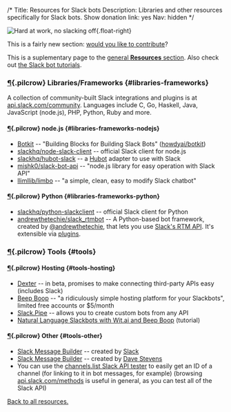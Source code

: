/*
Title: Resources for Slack bots
Description: Libraries and other resources specifically for Slack bots.
Show donation link: yes
Nav: hidden
*/

![Hard at work, no slacking off](/content/images/illustrations/marc-press.jpg){.float-right}

<div class="note">
  This is a fairly new section: <a href="https://github.com/botwiki/botwiki.org">would you like to contribute</a>?
</div>

This is a suplementary page to the [general **Resources** section](/resources). Also check out [the Slack bot tutorials](/tutorials/slackbots).

### [¶](#libraries-frameworks){.pilcrow} Libraries/Frameworks {#libraries-frameworks}

A collection of community-built Slack integrations and plugins is at [api.slack.com/community](https://api.slack.com/community). Languages include C, Go, Haskell, Java, JavaScript (node.js), PHP, Python, Ruby and more.

#### [¶](#libraries-frameworks-nodejs){.pilcrow} node.js {#libraries-frameworks-nodejs}

- [Botkit](http://howdy.ai/botkit/) -- "Building Blocks for Building Slack Bots" ([howdyai/botkit](https://github.com/howdyai/botkit))
- [slackhq/node-slack-client](https://github.com/slackhq/node-slack-client) -- official Slack client for node.js
- [slackhq/hubot-slack](https://github.com/slackhq/hubot-slack) -- a [Hubot](https://hubot.github.com/) adapter to use with Slack
- [mishk0/slack-bot-api](https://github.com/mishk0/slack-bot-api) -- "node.js library for easy operation with Slack API"
- [llimllib/limbo](https://github.com/llimllib/limbo) -- "a simple, clean, easy to modify Slack chatbot"

#### [¶](#libraries-frameworks-python){.pilcrow} Python {#libraries-frameworks-python}

- [slackhq/python-slackclient](https://github.com/slackhq/python-slackclient) -- official Slack client for Python
- [andrewthetechie/slack_rtmbot](https://github.com/andrewthetechie/slack_rtmbot) -- A Python-based bot framework, created by [@andrewthetechie](https://twitter.com/andrewthetechie), that lets you use [Slack's RTM API](https://api.slack.com/rtm). It's extensible via [plugins](https://github.com/andrewthetechie/slack_rtmbot/tree/master/doc/plugins#creating-plugins).


### [¶](#tools){.pilcrow} Tools {#tools}

#### [¶](#tools-hosting){.pilcrow} Hosting {#tools-hosting}

- [Dexter](https://rundexter.com/) -- in beta, promises to make connecting third-party APIs easy (includes Slack)
- [Beep Boop](https://beepboophq.com/) -- "a ridiculously simple hosting platform for your Slackbots", limited free accounts or $5/month
- [Slack.Pipe](http://slack.datastack.co/) -- allows you to create custom bots from any API
- [Natural Language Slackbots with Wit.ai and Beep Boop](https://blog.beepboophq.com/natural-language-slackbots-with-wit-ai-and-beep-boop-c007cf303c04#.vqo9vksf1) (tutorial)

#### [¶](#tools-other){.pilcrow} Other {#tools-other}

- [Slack Message Builder](https://api.slack.com/docs/formatting/builder) -- created by [Slack](https://twitter.com/SlackHQ)
- [Slack Message Builder](http://davestevens.github.io/slack-message-builder/) -- created by [Dave Stevens](https://github.com/davestevens)
- You can use the [channels.list Slack API tester](https://api.slack.com/methods/channels.list/test) to easily get an ID of a channel (for linking to it in bot messages, for example) (browsing [api.slack.com/methods](https://api.slack.com/methods) is useful in general, as you can test all of the Slack API)


[Back to all resources.](/resources)
